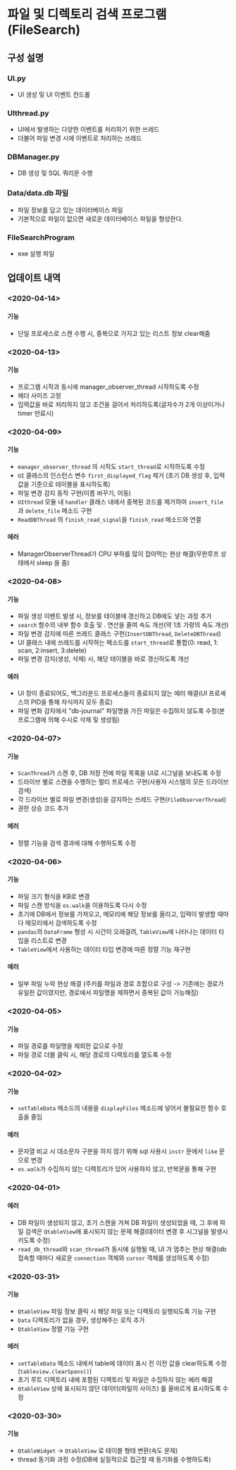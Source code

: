 # 파일 및 디렉토리 검색 프로그램(FileSearch)
## 구성 설명
### UI.py
- UI 생성 및 UI 이벤트 컨드롤
  
### UIthread.py
- UI에서 발생하는 다양한 이벤트를 처리하기 위한 쓰레드
- 더불어 파일 변경 시에 이벤트로 처리하는 쓰레드

### DBManager.py
- DB 생성 및 SQL 쿼리문 수행

### Data/data.db 파일
- 파일 정보를 담고 있는 데이터베이스 파일
- 기본적으로 파일이 없으면 새로운 데이터베이스 파일을 형성한다.

### FileSearchProgram
- exe 실행 파일

## 업데이트 내역

### <2020-04-14>
#### 기능
- 단일 프로세스로 스캔 수행 시, 중복으로 가지고 있는 리스트 정보 clear해줌

### <2020-04-13>
#### 기능
- 프로그램 시작과 동시에 manager_observer_thread 시작하도록 수정
- 헤더 사이즈 고정
- 입력값을 바로 처리하지 않고 조건을 걸어서 처리하도록(글자수가 2개 이상이거나 timer 만료시)

### <2020-04-09>
#### 기능
- `manager_observer_thread` 의 시작도 `start_thread`로 시작하도록 수정
- `UI` 클래스의 인스턴스 변수 `first_displayed_flag` 제거 (초기 DB 생성 후, 입력값을 기준으로 테이블을 표시하도록)
- 파일 변경 감지 동작 구현(이름 바꾸기, 이동)
- `UIthread` 모듈 내 `handler` 클래스 내에서 중복된 코드를 제거하여 `insert_file` 과 `delete_file` 메소드 구현
- `ReadDBThread` 의 `finish_read_signal`을 `finish_read` 메소드와 연결

#### 에러
- ManagerObserverThread가 CPU 부하를 많이 잡아먹는 현상 해결(무한루프 상태에서 sleep 을 줌)
  
### <2020-04-08>
#### 기능
- 파일 생성 이벤트 발생 시, 정보를 테이블에 갱신하고 DB에도 넣는 과정 추가
- `search` 함수의 내부 함수 호출 및 . 연산을 줄여 속도 개선(약 1초 가량의 속도 개선)
- 파일 변경 감지에 따른 쓰레드 클래스 구현(`InsertDBThread`, `DeleteDBThread`)
- UI 클래스 내에 쓰레드를 시작하는 메소드를 `start_thread`로 통합(0: read, 1: scan, 2:insert, 3:delete)
- 파일 변경 감지(생성, 삭제) 시, 해당 테이블을 바로 갱신하도록 개선

#### 에러
- UI 창이 종료되어도, 백그라운드 프로세스들이 종료되지 않는 에러 해결(UI 프로세스의 PID을 통해 자식까지 모두 종료)
- 파일 변화 감지에서 "db-journal" 파일명을 가진 파일은 수집하지 않도록 수정(본 프로그램에 의해 수시로 삭제 및 생성됨)

### <2020-04-07>
#### 기능
- `ScanThread`가 스캔 후, DB 저장 전에 파일 목록을 UI로 시그널을 보내도록 수정
- 드라이브 별로 스캔을 수행하는 멀티 프로세스 구현(사용자 시스템의 모든 드라이브 검색)
- 각 드라이브 별로 파일 변경(생성)을 감지하는 쓰레드 구현(`FileObserverThread`)
- 권한 상승 코드 추가

#### 에러
- 정렬 기능을 검색 결과에 대해 수행하도록 수정

### <2020-04-06>
#### 기능
- 파일 크기 형식을 KB로 변경
- 파일 스캔 방식을 `os.walk`을 이용하도록 다시 수정
- 초기에 DB에서 정보를 가져오고, 메모리에 해당 정보를 올리고, 입력이 발생할 때마다 메모리에서 검색하도록 수정
- `pandas`의 `DataFrame` 형성 시 시간이 오래걸려, `TableView`에 나타나는 데이터 타입을 리스트로 변경
- `TableView`에서 사용하는 데이터 타입 변경에 따른 정렬 기능 재구현

#### 에러
- 일부 파일 누락 현상 해결 (주키를 파일과 경로 조합으로 구성 -> 기존에는 경로가 유일한 값이였지만, 경로에서 파일명을 제하면서 중복된 값이 가능해짐)
  
### <2020-04-05>
#### 기능
- 파일 경로를 파일명을 제외한 값으로 수정
- 파일 경로 더블 클릭 시, 해당 경로의 디렉토리를 열도록 수정

### <2020-04-02>
#### 기능
- `setTableData` 메소드의 내용을 `displayFiles` 메소드에 넣어서 불필요한 함수 호출을 줄임

#### 에러
- 문자열 비교 시 대소문자 구분을 하지 않기 위해 sql 사용시 `instr` 문에서 `like` 문으로 변경
- `os.walk`가 수집하지 않는 디렉토리가 있어 사용하지 않고, 반복문을 통해 구현

### <2020-04-01>
#### 에러
- DB 파일이 생성되지 않고, 초기 스캔을 거쳐 DB 파일이 생성되었을 때, 그 후에 파일 검색은 `QtableView`에 표시되지 않는 문제 해결(데이터 변경 후 시그널을 발생시키도록 수정)
- `read_db_thread`와 `scan_thread`가 동시에 실행될 때, UI 가 멈추는 현상 해결(db 접속할 때마다 새로운 `connection` 객체와 `cursor` 객체를 생성하도록 수정)

### <2020-03-31>
#### 기능

- `QtableView` 파일 정보 클릭 시 해당 파일 또는 디렉토리 실행되도록 기능 구현
- `Data` 디렉토리가 없을 경우, 생성해주는 로직 추가
- `QtableView` 정렬 기능 구현

#### 에러

- `setTableData` 메소드 내에서 table에 데이터 표시 전 이전 값을 clear하도록 수정(`tableview.clearSpans()`)
- 초기 루트 디렉토리 내에 포함된 디렉토리 및 파일은 수집하지 않는 에러 해결
- `QtableView` 상에 표시되지 않던 데이터(파일의 사이즈) 를 올바르게 표시하도록 수정

### <2020-03-30>
#### 기능 
- `QtableWidget` -> `QtableView` 로 테이블 형태 변환(속도 문제)
- thread 동기화 과정 수정(DB에 실질적으로 접근할 때 동기화를 수행하도록)

